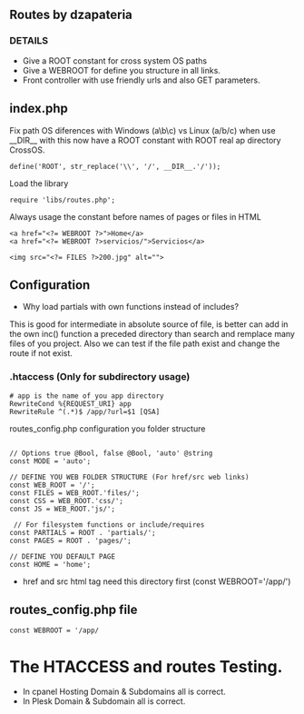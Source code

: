 ## Routes by dzapateria

### DETAILS

- Give a ROOT constant for cross system OS paths
- Give a WEBROOT for define you structure in all links.
- Front controller with use friendly urls and also GET parameters.

## index.php
Fix path OS diferences with Windows (a\b\c) vs Linux (a/b/c) when use \_\_DIR\_\_ 
with this now have a ROOT constant with ROOT real ap directory CrossOS. 
```
define('ROOT', str_replace('\\', '/', __DIR__.'/'));
```
Load the library

``` 
require 'libs/routes.php';
```

Always usage the constant before names of pages or files in HTML
``` 
<a href="<?= WEBROOT ?>">Home</a>
<a href="<?= WEBROOT ?>servicios/">Servicios</a>

<img src="<?= FILES ?>200.jpg" alt="">
```

## Configuration

- Why load partials with own functions instead of includes?

This is good for intermediate in absolute source of file, is better can add in the own inc() function a preceded directory than search and remplace many files of you project. 
Also we can test if the file path exist and change the route if not exist.
### .htaccess (Only for subdirectory usage)

``` 
# app is the name of you app directory
RewriteCond %{REQUEST_URI} app
RewriteRule ^(.*)$ /app/?url=$1 [QSA]
```

routes_config.php configuration you folder structure 
``` 

// Options true @Bool, false @Bool, 'auto' @string
const MODE = 'auto';

// DEFINE YOU WEB FOLDER STRUCTURE (For href/src web links)
const WEB_ROOT = '/';
const FILES = WEB_ROOT.'files/';
const CSS = WEB_ROOT.'css/';
const JS = WEB_ROOT.'js/';

 // For filesystem functions or include/requires
const PARTIALS = ROOT . 'partials/';
const PAGES = ROOT . 'pages/';

// DEFINE YOU DEFAULT PAGE
const HOME = 'home';

```


- href and src html tag need this directory first (const WEBROOT='/app/')


## routes_config.php file

``` 
const WEBROOT = '/app/
```

# The HTACCESS and routes Testing.

- In cpanel Hosting Domain & Subdomains all is correct.
- In Plesk Domain & Subdomain all is correct.
